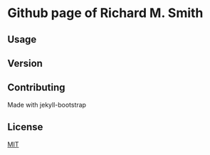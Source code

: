 # Github page of Richard M. Smith


## Usage

## Version

## Contributing

Made with jekyll-bootstrap

## License

[MIT](http://opensource.org/licenses/MIT)
